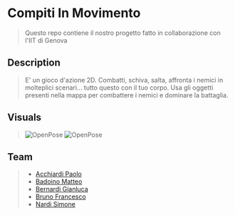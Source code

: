 # Compiti In Movimento

> Questo repo contiene il nostro progetto fatto in collaborazione con l'IIT di Genova

## Description

> E' un gioco d'azione 2D. Combatti, schiva, salta, affronta i nemici in molteplici scenari... tutto questo con il tuo corpo. Usa gli oggetti presenti nella mappa per combattere i nemici e dominare la battaglia.

## Visuals
> ![OpenPose](https://www.researchgate.net/profile/Antonio_Busson/publication/336435015/figure/fig7/AS:814975819976715@1571316785707/a-Keypoints-that-can-be-detected-by-the-OpenPose-algorithm-3-Image-adapted-from.ppm)
> ![OpenPose](https://s3-ap-northeast-1.amazonaws.com/ledge-assets/media/wp-content/uploads/2018/02/27140445/openpose_eyecatch.jpg)

## Team
> * [Acchiardi Paolo](https://github.com/paoloacchiardi "paoloacchiardi")
> * [Badoino Matteo](https://github.com/BadoinoMatteo "BadoinoMatteo")
> * [Bernardi Gianluca](https://github.com/GianluBerna "GianluBerna")
> * [Bruno Francesco](https://github.com/FraBrunoSchool "FraBrunoSchool")
> * [Nardi Simone](https://github.com/SimoNardi "SimoNardi")
